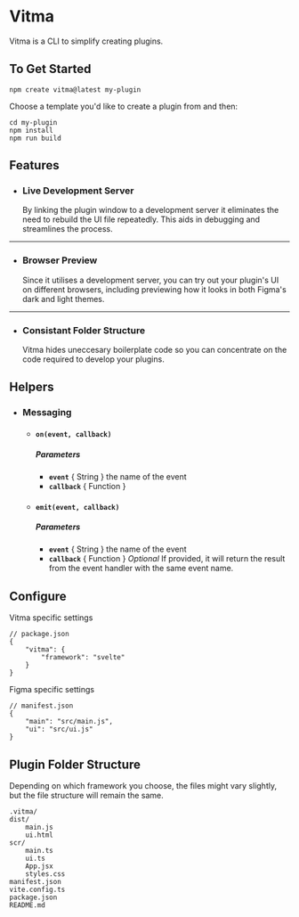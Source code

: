 # Vitma

Vitma is a CLI to simplify creating plugins.

## To Get Started

```shell
npm create vitma@latest my-plugin
```

Choose a template you'd like to create a plugin from and then:

```shell
cd my-plugin
npm install
npm run build
```

## Features

-   ### Live Development Server
    By linking the plugin window to a development server it eliminates the need to rebuild the UI file repeatedly. This aids in debugging and streamlines the process.

---

-   ### Browser Preview

    Since it utilises a development server, you can try out your plugin's UI on different browsers, including previewing how it looks in both Figma's dark and light themes.

---

-   ### Consistant Folder Structure

    Vitma hides uneccesary boilerplate code so you can concentrate on the code required to develop your plugins.

## Helpers

-   ### Messaging

    -   #### `on(event, callback)`

        ##### Parameters

        -   **`event`** { String } the name of the event
        -   **`callback`** { Function }

    -   #### `emit(event, callback)`

        ##### Parameters

        -   **`event`** { String } the name of the event
        -   **`callback`** { Function } _Optional_ If provided, it will return the result from the event handler with the same event name.

## Configure

Vitma specific settings

```jsonc
// package.json
{
    "vitma": {
        "framework": "svelte"
    }
}
```

Figma specific settings

```jsonc
// manifest.json
{
    "main": "src/main.js",
    "ui": "src/ui.js"
}
```

## Plugin Folder Structure

Depending on which framework you choose, the files might vary slightly, but the file structure will remain the same.

```
.vitma/
dist/
    main.js
    ui.html
scr/
    main.ts
    ui.ts
    App.jsx
    styles.css
manifest.json
vite.config.ts
package.json
README.md
```
